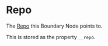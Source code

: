 # Repo
The [Repo](./repo.md) this Boundary Node points to.

This is stored as the property `__repo`.